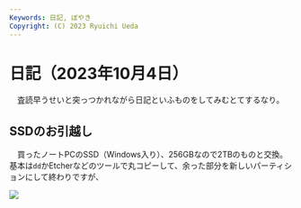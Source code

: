 ```yaml
---
Keywords: 日記, ぼやき
Copyright: (C) 2023 Ryuichi Ueda
---
```


# 日記（2023年10月4日）

　査読早うせいと突っつかれながら日記といふものをしてみむとてするなり。

## SSDのお引越し

　買ったノートPCのSSD（Windows入り）、256GBなので2TBのものと交換。
基本は`dd`かEtcherなどのツールで丸コピーして、余った部分を新しいパーティションにして終わりですが、

![](https://media.misskeyusercontent.com/io/webpublic-2ab3da48-0a40-4019-981c-90ef0c2edb21.webp)
